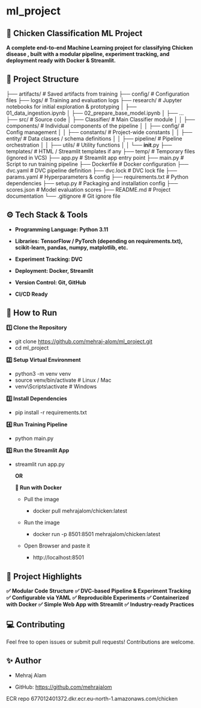 # ml_project

## 🐔 Chicken Classification ML Project
**A complete end-to-end Machine Learning project for classifying Chicken disease , built with a modular pipeline, experiment tracking, and deployment ready with Docker & Streamlit.**

## 📂 Project Structure
├── artifacts/               # Saved artifacts from training
├── config/                  # Configuration files
├── logs/                    # Training and evaluation logs
├── research/                # Jupyter notebooks for initial exploration & prototyping
│   ├── 01_data_ingestion.ipynb
│   ├── 02_prepare_base_model.ipynb
│   ├── ...
├── src/                     # Source code
│   ├── Classifier/          # Main Classifier module
│   │   ├── components/      # Individual components of the pipeline
│   │   ├── config/          # Config management
│   │   ├── constants/       # Project-wide constants
│   │   ├── entity/          # Data classes / schema definitions
│   │   ├── pipeline/        # Pipeline orchestration
│   │   ├── utils/           # Utility functions
│   │   └── __init__.py
├── templates/               # HTML / Streamlit templates if any
├── temp/                    # Temporary files (ignored in VCS)
├── app.py                   # Streamlit app entry point
├── main.py                  # Script to run training pipeline
├── Dockerfile               # Docker configuration
├── dvc.yaml                 # DVC pipeline definition
├── dvc.lock                 # DVC lock file
├── params.yaml              # Hyperparameters & config
├── requirements.txt         # Python dependencies
├── setup.py                 # Packaging and installation config
├── scores.json              # Model evaluation scores
├── README.md                # Project documentation
└── .gitignore               # Git ignore file


## ⚙️ Tech Stack & Tools
- **Programming Language: Python 3.11**

- **Libraries: TensorFlow / PyTorch (depending on requirements.txt), scikit-learn, pandas, numpy, matplotlib, etc.**

- **Experiment Tracking: DVC**

- **Deployment: Docker, Streamlit**

- **Version Control: Git, GitHub**

- **CI/CD Ready**

## 🚀 How to Run
**1️⃣ Clone the Repository**
 - git clone https://github.com/mehraj-alom/ml_project.git
 -   cd ml_project
   
**2️⃣ Setup Virtual Environment**
- python3 -m venv venv
- source venv/bin/activate  # Linux / Mac
- venv\Scripts\activate     # Windows
  
**3️⃣ Install Dependencies**
- pip install -r requirements.txt
  
**4️⃣ Run Training Pipeline**
- python main.py
  
**5️⃣ Run the Streamlit App**
- streamlit run app.py

    **OR**

  **🐳 Run with Docker**
  -  Pull the image
      - docker pull mehrajalom/chicken:latest

  - Run the image
      - docker run -p 8501:8501 mehrajalom/chicken:latest
  - Open Browser and paste it 
      - http://localhost:8501



## 📝 Project Highlights

**✅ Modular Code Structure**
**✅ DVC-based Pipeline & Experiment Tracking**
**✅ Configurable via YAML**
**✅ Reproducible Experiments**
**✅ Containerized with Docker**
**✅ Simple Web App with Streamlit**
**✅ Industry-ready Practices**

## 💻 Contributing

Feel free to open issues or submit pull requests!
Contributions are welcome.


## ✨ Author
- Mehraj Alam

- GitHub: https://github.com/mehrajalom



  





ECR repo
677012401372.dkr.ecr.eu-north-1.amazonaws.com/chicken


